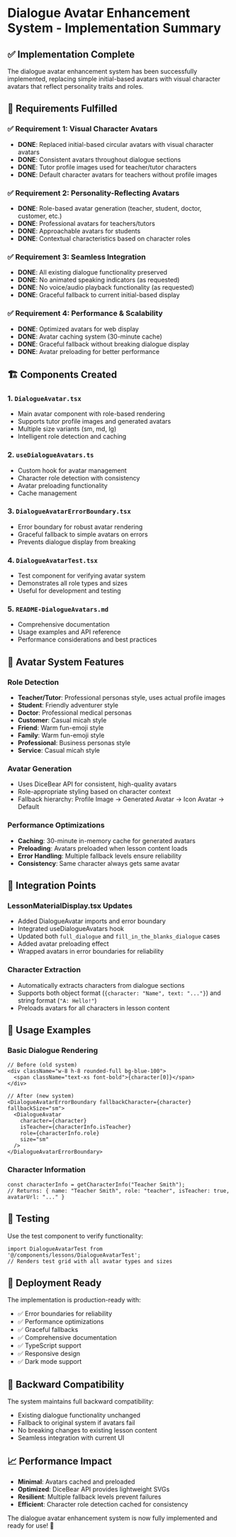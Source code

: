 # Dialogue Avatar Enhancement System - Implementation Summary

## ✅ Implementation Complete

The dialogue avatar enhancement system has been successfully implemented, replacing simple initial-based avatars with visual character avatars that reflect personality traits and roles.

## 🎯 Requirements Fulfilled

### ✅ Requirement 1: Visual Character Avatars
- **DONE**: Replaced initial-based circular avatars with visual character avatars
- **DONE**: Consistent avatars throughout dialogue sections
- **DONE**: Tutor profile images used for teacher/tutor characters
- **DONE**: Default character avatars for teachers without profile images

### ✅ Requirement 2: Personality-Reflecting Avatars
- **DONE**: Role-based avatar generation (teacher, student, doctor, customer, etc.)
- **DONE**: Professional avatars for teachers/tutors
- **DONE**: Approachable avatars for students
- **DONE**: Contextual characteristics based on character roles

### ✅ Requirement 3: Seamless Integration
- **DONE**: All existing dialogue functionality preserved
- **DONE**: No animated speaking indicators (as requested)
- **DONE**: No voice/audio playback functionality (as requested)
- **DONE**: Graceful fallback to current initial-based display

### ✅ Requirement 4: Performance & Scalability
- **DONE**: Optimized avatars for web display
- **DONE**: Avatar caching system (30-minute cache)
- **DONE**: Graceful fallback without breaking dialogue display
- **DONE**: Avatar preloading for better performance

## 🏗️ Components Created

### 1. `DialogueAvatar.tsx`
- Main avatar component with role-based rendering
- Supports tutor profile images and generated avatars
- Multiple size variants (sm, md, lg)
- Intelligent role detection and caching

### 2. `useDialogueAvatars.ts`
- Custom hook for avatar management
- Character role detection with consistency
- Avatar preloading functionality
- Cache management

### 3. `DialogueAvatarErrorBoundary.tsx`
- Error boundary for robust avatar rendering
- Graceful fallback to simple avatars on errors
- Prevents dialogue display from breaking

### 4. `DialogueAvatarTest.tsx`
- Test component for verifying avatar system
- Demonstrates all role types and sizes
- Useful for development and testing

### 5. `README-DialogueAvatars.md`
- Comprehensive documentation
- Usage examples and API reference
- Performance considerations and best practices

## 🎨 Avatar System Features

### Role Detection
- **Teacher/Tutor**: Professional personas style, uses actual profile images
- **Student**: Friendly adventurer style
- **Doctor**: Professional medical personas
- **Customer**: Casual micah style
- **Friend**: Warm fun-emoji style
- **Family**: Warm fun-emoji style
- **Professional**: Business personas style
- **Service**: Casual micah style

### Avatar Generation
- Uses DiceBear API for consistent, high-quality avatars
- Role-appropriate styling based on character context
- Fallback hierarchy: Profile Image → Generated Avatar → Icon Avatar → Default

### Performance Optimizations
- **Caching**: 30-minute in-memory cache for generated avatars
- **Preloading**: Avatars preloaded when lesson content loads
- **Error Handling**: Multiple fallback levels ensure reliability
- **Consistency**: Same character always gets same avatar

## 🔧 Integration Points

### LessonMaterialDisplay.tsx Updates
- Added DialogueAvatar imports and error boundary
- Integrated useDialogueAvatars hook
- Updated both `full_dialogue` and `fill_in_the_blanks_dialogue` cases
- Added avatar preloading effect
- Wrapped avatars in error boundaries for reliability

### Character Extraction
- Automatically extracts characters from dialogue sections
- Supports both object format (`{character: "Name", text: "..."}`) and string format (`"A: Hello!"`)
- Preloads avatars for all characters in lesson content

## 🎯 Usage Examples

### Basic Dialogue Rendering
```tsx
// Before (old system)
<div className="w-8 h-8 rounded-full bg-blue-100">
  <span className="text-xs font-bold">{character[0]}</span>
</div>

// After (new system)
<DialogueAvatarErrorBoundary fallbackCharacter={character} fallbackSize="sm">
  <DialogueAvatar
    character={character}
    isTeacher={characterInfo.isTeacher}
    role={characterInfo.role}
    size="sm"
  />
</DialogueAvatarErrorBoundary>
```

### Character Information
```tsx
const characterInfo = getCharacterInfo("Teacher Smith");
// Returns: { name: "Teacher Smith", role: "teacher", isTeacher: true, avatarUrl: "..." }
```

## 🧪 Testing

Use the test component to verify functionality:
```tsx
import DialogueAvatarTest from '@/components/lessons/DialogueAvatarTest';
// Renders test grid with all avatar types and sizes
```

## 🚀 Deployment Ready

The implementation is production-ready with:
- ✅ Error boundaries for reliability
- ✅ Performance optimizations
- ✅ Graceful fallbacks
- ✅ Comprehensive documentation
- ✅ TypeScript support
- ✅ Responsive design
- ✅ Dark mode support

## 🔄 Backward Compatibility

The system maintains full backward compatibility:
- Existing dialogue functionality unchanged
- Fallback to original system if avatars fail
- No breaking changes to existing lesson content
- Seamless integration with current UI

## 📈 Performance Impact

- **Minimal**: Avatars cached and preloaded
- **Optimized**: DiceBear API provides lightweight SVGs
- **Resilient**: Multiple fallback levels prevent failures
- **Efficient**: Character role detection cached for consistency

The dialogue avatar enhancement system is now fully implemented and ready for use! 🎉